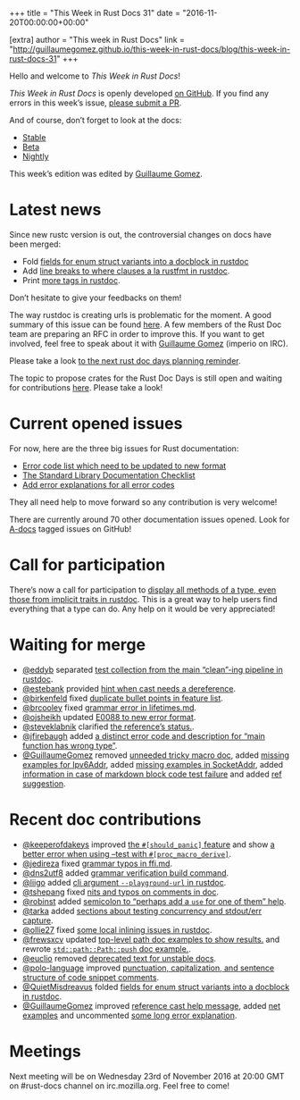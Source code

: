 +++
title = "This Week in Rust Docs 31"
date = "2016-11-20T00:00:00+00:00"

[extra]
author = "This week in Rust Docs"
link = "http://guillaumegomez.github.io/this-week-in-rust-docs/blog/this-week-in-rust-docs-31"
+++
<p>Hello and welcome to <em>This Week in Rust Docs</em>!</p>

<p><em>This Week in Rust Docs</em> is openly developed <a href="https://github.com/GuillaumeGomez/this-week-in-rust-docs">on GitHub</a>.
If you find any errors in this week’s issue, <a href="https://github.com/GuillaumeGomez/this-week-in-rust-docs/pulls">please submit a PR</a>.</p>

<p>And of course, don’t forget to look at the docs:</p>

<ul>
  <li><a href="https://doc.rust-lang.org/">Stable</a></li>
  <li><a href="http://doc.rust-lang.org/beta/">Beta</a></li>
  <li><a href="http://doc.rust-lang.org/nightly/">Nightly</a></li>
</ul>

<p>This week’s edition was edited by <a href="https://github.com/GuillaumeGomez">Guillaume Gomez</a>.</p>

<h1 id="latest-news">Latest news</h1>

<p>Since new rustc version is out, the controversial changes on docs have been merged:</p>

<ul>
  <li>Fold <a href="https://github.com/rust-lang/rust/pull/37728">fields for enum struct variants into a docblock in rustdoc</a></li>
  <li>Add <a href="https://github.com/rust-lang/rust/pull/37190">line breaks to where clauses a la rustfmt in rustdoc</a>.</li>
  <li>Print <a href="https://github.com/rust-lang/rust/pull/37134">more tags in rustdoc</a>.</li>
</ul>

<p>Don’t hesitate to give your feedbacks on them!</p>

<p>The way rustdoc is creating urls is problematic for the moment. A good summary of this issue can be found <a href="https://github.com/rust-lang/rust/issues/36417">here</a>. A few members of the Rust Doc team are preparing an RFC in order to improve this. If you want to get involved, feel free to speak about it with <a href="https://github.com/GuillaumeGomez">Guillaume Gomez</a> (imperio on IRC).</p>

<p>Please take a look <a href="https://users.rust-lang.org/t/reminder-planning-the-next-rust-doc-days/6901">to the next rust doc days planning reminder</a>.</p>

<p>The topic to propose crates for the Rust Doc Days is still open and waiting for contributions <a href="https://users.rust-lang.org/t/call-for-proposals-for-next-rust-doc-days-crates/6685">here</a>. Please take a look!</p>

<h1 id="current-opened-issues">Current opened issues</h1>

<p>For now, here are the three big issues for Rust documentation:</p>

<ul>
  <li><a href="https://github.com/rust-lang/rust/issues/35233">Error code list which need to be updated to new format</a></li>
  <li><a href="https://github.com/rust-lang/rust/issues/29329">The Standard Library Documentation Checklist</a></li>
  <li><a href="https://github.com/rust-lang/rust/issues/32777">Add error explanations for all error codes</a></li>
</ul>

<p>They all need help to move forward so any contribution is very welcome!</p>

<p>There are currently around 70 other documentation issues opened. Look for <a href="https://github.com/rust-lang/rust/issues?q=is%3Aopen+is%3Aissue+label%3AA-docs">A-docs</a> tagged issues on GitHub!</p>

<h1 id="call-for-participation">Call for participation</h1>

<p>There’s now a call for participation to <a href="https://github.com/rust-lang/rust/issues/33772">display all methods of a type, even those from implicit traits in rustdoc</a>. This is a great way to help users find everything that a type can do. Any help on it would be very appreciated!</p>

<h1 id="waiting-for-merge">Waiting for merge</h1>

<ul>
  <li><a href="https://github.com/eddyb">@eddyb</a> separated <a href="https://github.com/rust-lang/rust/pull/37890">test collection from the main “clean”-ing pipeline in rustdoc</a>.</li>
  <li><a href="https://github.com/estebank">@estebank</a> provided <a href="https://github.com/rust-lang/rust/pull/37442">hint when cast needs a dereference</a>.</li>
  <li><a href="https://github.com/birkenfeld">@birkenfeld</a> fixed <a href="https://github.com/rust-lang/rust/pull/37876">duplicate bullet points in feature list</a>.</li>
  <li><a href="https://github.com/brcooley">@brcooley</a> fixed <a href="https://github.com/rust-lang/rust/pull/37840">grammar error in lifetimes.md</a>.</li>
  <li><a href="https://github.com/ojsheikh">@ojsheikh</a> updated <a href="https://github.com/rust-lang/rust/pull/37835">E0088 to new error format</a>.</li>
  <li><a href="https://github.com/steveklabnik">@steveklabnik</a> clarified <a href="https://github.com/rust-lang/rust/pull/37836">the reference’s status.</a>.</li>
  <li><a href="https://github.com/jfirebaugh">@jfirebaugh</a> added <a href="https://github.com/rust-lang/rust/pull/37242">a distinct error code and description for “main function has wrong type”</a>.</li>
  <li><a href="https://github.com/GuillaumeGomez">@GuillaumeGomez</a> removed <a href="https://github.com/rust-lang/rust/pull/37870">unneeded tricky macro doc</a>, added <a href="https://github.com/rust-lang/rust/pull/37859">missing examples for Ipv6Addr</a>, added <a href="https://github.com/rust-lang/rust/pull/37880">missing examples in SocketAddr</a>, added <a href="https://github.com/rust-lang/rust/pull/36320">information in case of markdown block code test failure</a> and added <a href="https://github.com/rust-lang/rust/pull/37658">ref suggestion</a>.</li>
</ul>

<h1 id="recent-doc-contributions">Recent doc contributions</h1>

<ul>
  <li><a href="https://github.com/keeperofdakeys">@keeperofdakeys</a> improved <a href="https://github.com/rust-lang/rust/pull/37749">the <code class="highlighter-rouge">#[should_panic]</code> feature</a> and show <a href="https://github.com/rust-lang/rust/pull/37826">a better error when using –test with <code class="highlighter-rouge">#[proc_macro_derive]</code></a>.</li>
  <li><a href="https://github.com/jedireza">@jedireza</a> fixed <a href="https://github.com/rust-lang/rust/pull/37743">grammar typos in ffi.md</a>.</li>
  <li><a href="https://github.com/dns2utf8">@dns2utf8</a> added <a href="https://github.com/rust-lang/rust/pull/37607">grammar verification build command</a>.</li>
  <li><a href="https://github.com/liigo">@liigo</a> added <a href="https://github.com/rust-lang/rust/pull/37763">cli argument <code class="highlighter-rouge">--playground-url</code> in rustdoc</a>.</li>
  <li><a href="https://github.com/tshepang">@tshepang</a> fixed <a href="https://github.com/rust-lang/rust/pull/37821">nits and typos on comments in doc</a>.</li>
  <li><a href="https://github.com/robinst">@robinst</a> added <a href="https://github.com/rust-lang/rust/pull/37759">semicolon to “perhaps add a <code class="highlighter-rouge">use</code> for one of them” help</a>.</li>
  <li><a href="https://github.com/tarka">@tarka</a> added <a href="https://github.com/rust-lang/rust/pull/37766">sections about testing concurrency and stdout/err capture</a>.</li>
  <li><a href="https://github.com/ollie27">@ollie27</a> fixed <a href="https://github.com/rust-lang/rust/pull/37773">some local inlining issues in rustdoc</a>.</li>
  <li><a href="https://github.com/frewsxcv">@frewsxcv</a> updated <a href="https://github.com/rust-lang/rust/pull/37774">top-level path doc examples to show results.</a> and rewrote <a href="https://github.com/rust-lang/rust/pull/37754"><code class="highlighter-rouge">std::path::Path::push</code> doc example.</a>.</li>
  <li><a href="https://github.com/euclio">@euclio</a> removed <a href="https://github.com/rust-lang/rust/pull/37758">deprecated text for unstable docs</a>.</li>
  <li><a href="https://github.com/polo-language">@polo-language</a> improved <a href="https://github.com/rust-lang/rust/pull/37755">punctuation, capitalization, and sentence structure of code snippet comments</a>.</li>
  <li><a href="https://github.com/QuietMisdreavus">@QuietMisdreavus</a> folded <a href="https://github.com/rust-lang/rust/pull/37728">fields for enum struct variants into a docblock in rustdoc</a>.</li>
  <li><a href="https://github.com/GuillaumeGomez">@GuillaumeGomez</a> improved <a href="https://github.com/rust-lang/rust/pull/37375">reference cast help message</a>, added <a href="https://github.com/rust-lang/rust/pull/37806">net examples</a> and uncommented <a href="https://github.com/rust-lang/rust/pull/37757">some long error explanation</a>.</li>
</ul>

<h1 id="meetings">Meetings</h1>

<p>Next meeting will be on Wednesday 23rd of November 2016 at 20:00 GMT on #rust-docs channel on irc.mozilla.org. Feel free to come!</p>